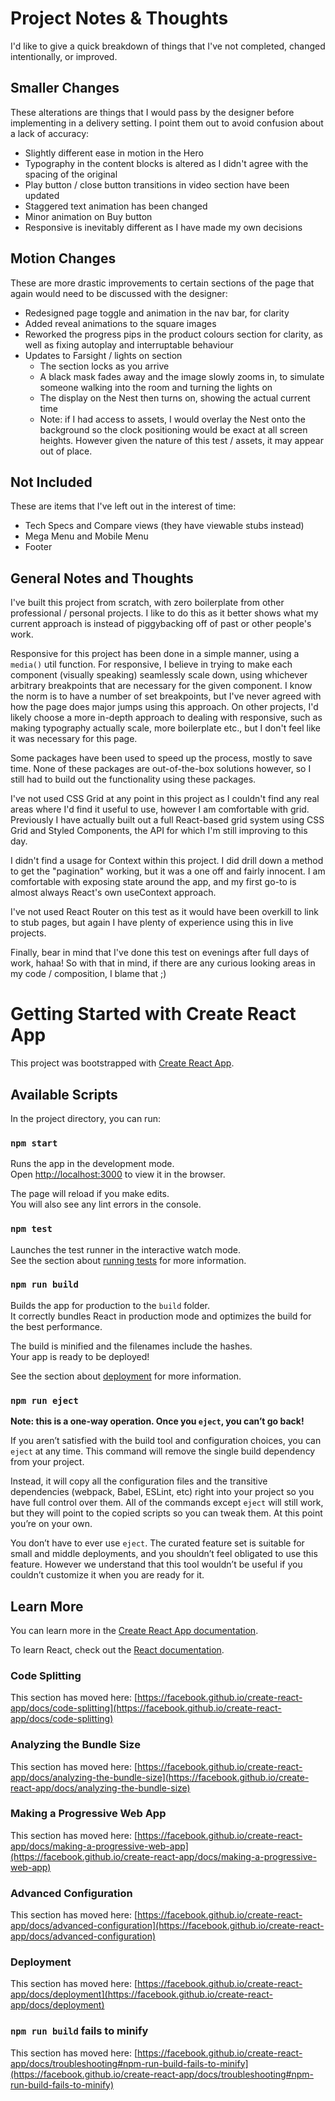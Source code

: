 # Project Notes & Thoughts

I'd like to give a quick breakdown of things that I've not completed, changed intentionally, or improved.

## Smaller Changes

These alterations are things that I would pass by the designer before implementing in a delivery setting. I point them out to avoid confusion about a lack of accuracy:

- Slightly different ease in motion in the Hero
- Typography in the content blocks is altered as I didn't agree with the spacing of the original
- Play button / close button transitions in video section have been updated
- Staggered text animation has been changed
- Minor animation on Buy button
- Responsive is inevitably different as I have made my own decisions

## Motion Changes

These  are more drastic improvements to certain sections of the page that again would need to be discussed with the designer:

- Redesigned page toggle and animation in the nav bar, for clarity
- Added reveal animations to the square images
- Reworked the progress pips in the product colours section for clarity, as well as fixing autoplay and interruptable behaviour
- Updates to Farsight / lights on section
  - The section locks as you arrive
  - A black mask fades away and the image slowly zooms in, to simulate someone walking into the room and turning the lights on
  - The display on the Nest then turns on, showing the actual current time
  - Note: if I had access to assets, I would overlay the Nest onto the background so the clock positioning would be exact at all screen heights. However given the nature of this test / assets, it may appear out of place.

## Not Included

These are items that I've left out in the interest of time:

- Tech Specs and Compare views (they have viewable stubs instead)
- Mega Menu and Mobile Menu
- Footer

## General Notes and Thoughts

I've built this project from scratch, with zero boilerplate from other professional / personal projects. I like to do this as it better shows what my current approach is instead of piggybacking off of past or other people's work.

Responsive for this project has been done in a simple manner, using a `media()` util function. For responsive, I believe in trying to make each component (visually speaking) seamlessly scale down, using whichever arbitrary breakpoints that are necessary for the given component. I know the norm is to have a number of set breakpoints, but I've never agreed with how the page does major jumps using this approach. On other projects, I'd likely choose a more in-depth approach to dealing with responsive, such as making typography actually scale, more boilerplate etc., but I don't feel like it was necessary for this page.

Some packages have been used to speed up the process, mostly to save time. None of these packages are out-of-the-box solutions however, so I still had to build out the functionality using these packages.

I've not used CSS Grid at any point in this project as I couldn't find any real areas where I'd find it useful to use, however I am comfortable with grid. Previously I have actually built out a full React-based grid system using CSS Grid and Styled Components, the API for which I'm still improving to this day.

I didn't find a usage for Context within this project. I did drill down a method to get the "pagination" working, but it was a one off and fairly innocent. I am comfortable with exposing state around the app, and my first go-to is almost always React's own useContext approach.

I've not used React Router on this test as it would have been overkill to link to stub pages, but again I have plenty of experience using this in live projects.

Finally, bear in mind that I've done this test on evenings after full days of work, hahaa! So with that in mind, if there are any curious looking areas in my code / composition, I blame that ;)

# Getting Started with Create React App

This project was bootstrapped with [Create React App](https://github.com/facebook/create-react-app).

## Available Scripts

In the project directory, you can run:

### `npm start`

Runs the app in the development mode.\
Open [http://localhost:3000](http://localhost:3000) to view it in the browser.

The page will reload if you make edits.\
You will also see any lint errors in the console.

### `npm test`

Launches the test runner in the interactive watch mode.\
See the section about [running tests](https://facebook.github.io/create-react-app/docs/running-tests) for more information.

### `npm run build`

Builds the app for production to the `build` folder.\
It correctly bundles React in production mode and optimizes the build for the best performance.

The build is minified and the filenames include the hashes.\
Your app is ready to be deployed!

See the section about [deployment](https://facebook.github.io/create-react-app/docs/deployment) for more information.

### `npm run eject`

**Note: this is a one-way operation. Once you `eject`, you can’t go back!**

If you aren’t satisfied with the build tool and configuration choices, you can `eject` at any time. This command will remove the single build dependency from your project.

Instead, it will copy all the configuration files and the transitive dependencies (webpack, Babel, ESLint, etc) right into your project so you have full control over them. All of the commands except `eject` will still work, but they will point to the copied scripts so you can tweak them. At this point you’re on your own.

You don’t have to ever use `eject`. The curated feature set is suitable for small and middle deployments, and you shouldn’t feel obligated to use this feature. However we understand that this tool wouldn’t be useful if you couldn’t customize it when you are ready for it.

## Learn More

You can learn more in the [Create React App documentation](https://facebook.github.io/create-react-app/docs/getting-started).

To learn React, check out the [React documentation](https://reactjs.org/).

### Code Splitting

This section has moved here: [https://facebook.github.io/create-react-app/docs/code-splitting](https://facebook.github.io/create-react-app/docs/code-splitting)

### Analyzing the Bundle Size

This section has moved here: [https://facebook.github.io/create-react-app/docs/analyzing-the-bundle-size](https://facebook.github.io/create-react-app/docs/analyzing-the-bundle-size)

### Making a Progressive Web App

This section has moved here: [https://facebook.github.io/create-react-app/docs/making-a-progressive-web-app](https://facebook.github.io/create-react-app/docs/making-a-progressive-web-app)

### Advanced Configuration

This section has moved here: [https://facebook.github.io/create-react-app/docs/advanced-configuration](https://facebook.github.io/create-react-app/docs/advanced-configuration)

### Deployment

This section has moved here: [https://facebook.github.io/create-react-app/docs/deployment](https://facebook.github.io/create-react-app/docs/deployment)

### `npm run build` fails to minify

This section has moved here: [https://facebook.github.io/create-react-app/docs/troubleshooting#npm-run-build-fails-to-minify](https://facebook.github.io/create-react-app/docs/troubleshooting#npm-run-build-fails-to-minify)
